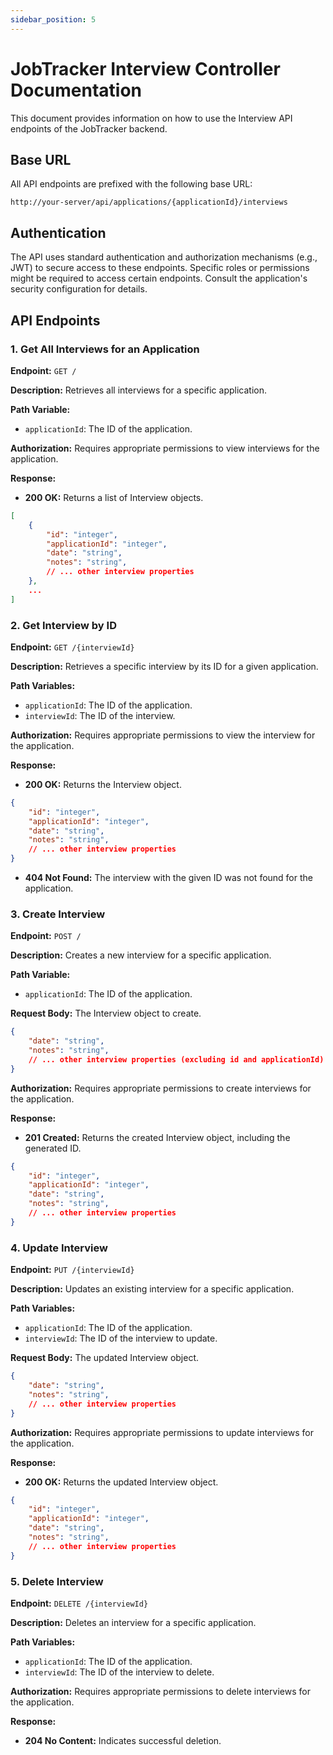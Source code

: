 ```yaml
---
sidebar_position: 5
---
```


# JobTracker Interview Controller Documentation

This document provides information on how to use the Interview API endpoints of the JobTracker backend.

## Base URL

All API endpoints are prefixed with the following base URL:
```
http://your-server/api/applications/{applicationId}/interviews
```

## Authentication

The API uses standard authentication and authorization mechanisms (e.g., JWT) to secure access to these endpoints. Specific roles or permissions might be required to access certain endpoints. Consult the application's security configuration for details.

## API Endpoints

### 1. Get All Interviews for an Application

**Endpoint:** `GET /`

**Description:** Retrieves all interviews for a specific application.

**Path Variable:**
- `applicationId`: The ID of the application.

**Authorization:** Requires appropriate permissions to view interviews for the application.

**Response:**
- **200 OK:** Returns a list of Interview objects.
```json
[
    {
        "id": "integer",
        "applicationId": "integer",
        "date": "string",
        "notes": "string",
        // ... other interview properties
    },
    ...
]
```

### 2. Get Interview by ID

**Endpoint:** `GET /{interviewId}`

**Description:** Retrieves a specific interview by its ID for a given application.

**Path Variables:**
- `applicationId`: The ID of the application.
- `interviewId`: The ID of the interview.

**Authorization:** Requires appropriate permissions to view the interview for the application.

**Response:**
- **200 OK:** Returns the Interview object.
```json
{
    "id": "integer",
    "applicationId": "integer",
    "date": "string",
    "notes": "string",
    // ... other interview properties
}
```
- **404 Not Found:** The interview with the given ID was not found for the application.

### 3. Create Interview

**Endpoint:** `POST /`

**Description:** Creates a new interview for a specific application.

**Path Variable:**
- `applicationId`: The ID of the application.

**Request Body:** The Interview object to create.
```json
{
    "date": "string",
    "notes": "string",
    // ... other interview properties (excluding id and applicationId)
}
```

**Authorization:** Requires appropriate permissions to create interviews for the application.

**Response:**
- **201 Created:** Returns the created Interview object, including the generated ID.
```json
{
    "id": "integer",
    "applicationId": "integer",
    "date": "string",
    "notes": "string",
    // ... other interview properties
}
```

### 4. Update Interview

**Endpoint:** `PUT /{interviewId}`

**Description:** Updates an existing interview for a specific application.

**Path Variables:**
- `applicationId`: The ID of the application.
- `interviewId`: The ID of the interview to update.

**Request Body:** The updated Interview object.
```json
{
    "date": "string",
    "notes": "string",
    // ... other interview properties
}
```

**Authorization:** Requires appropriate permissions to update interviews for the application.

**Response:**
- **200 OK:** Returns the updated Interview object.
```json
{
    "id": "integer",
    "applicationId": "integer",
    "date": "string",
    "notes": "string",
    // ... other interview properties
}
```

### 5. Delete Interview

**Endpoint:** `DELETE /{interviewId}`

**Description:** Deletes an interview for a specific application.

**Path Variables:**
- `applicationId`: The ID of the application.
- `interviewId`: The ID of the interview to delete.

**Authorization:** Requires appropriate permissions to delete interviews for the application.

**Response:**
- **204 No Content:** Indicates successful deletion.
